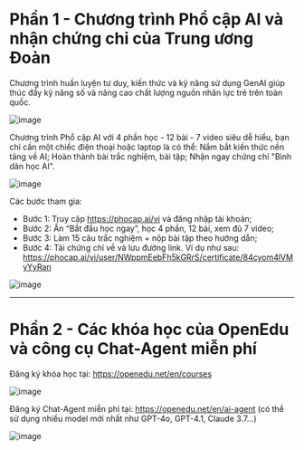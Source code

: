 # Phần 1 - Chương trình Phổ cập AI và nhận chứng chỉ của Trung ương Đoàn

Chương trình huấn luyện tư duy, kiến thức và kỹ năng sử dụng GenAI giúp thúc đẩy kỹ năng số và nâng cao chất lượng nguồn nhân lực trẻ trên toàn quốc.

![image](https://github.com/user-attachments/assets/fa9dbdf8-2a76-44fa-a5e9-a208e3a22e09)

Chương trình Phổ cập AI với 4 phần học - 12 bài - 7 video siêu dễ hiểu, bạn chỉ cần một chiếc điện thoại hoặc laptop là có thể: Nắm bắt kiến thức nền tảng về AI; Hoàn thành bài trắc nghiệm, bài tập; Nhận ngay chứng chỉ "Bình dân học AI".

![image](https://github.com/user-attachments/assets/8ab8dbaf-9400-4c3f-89d7-dfda0128e040)

Các bước tham gia:
- Bước 1: Truy cập https://phocap.ai/vi và đăng nhập tài khoản;
- Bước 2: Ấn “Bắt đầu học ngay”, học 4 phần, 12 bài, xem đủ 7 video;
- Bước 3: Làm 15 câu trắc nghiệm + nộp bài tập theo hướng dẫn;
- Bước 4: Tải chứng chỉ về và lưu đường link. Ví dụ như sau: https://phocap.ai/vi/user/NWppmEebFh5kGRrS/certificate/84cyom4lVMyYyRan

![image](https://github.com/user-attachments/assets/3288a978-809c-46e3-b4de-53f189ebea47)

---
# Phần 2 - Các khóa học của OpenEdu và công cụ Chat-Agent miễn phí

Đăng ký khóa học tại: https://openedu.net/en/courses

![image](https://github.com/user-attachments/assets/8c79b4fd-b428-47dd-868b-6701f7ad610d)

Đăng ký Chat-Agent miễn phí tại: https://openedu.net/en/ai-agent
(có thể sử dụng nhiều model mới nhất như GPT-4o, GPT-4.1, Claude 3.7...)

![image](https://github.com/user-attachments/assets/e98a373d-f46b-46a8-a165-1457033f84ca)
